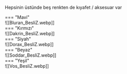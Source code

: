 Hepsinin üstünde beş renkten de kıyafet / aksesuar var  
  
=== "Mavi"  
	![[Bluran_BesliZ.webp]]  
=== "Kırmızı"  
	![[Dakrin_BesliZ.webp]]  
=== "Siyah"  
	![[Dorax_BesliZ.webp]]  
=== "Beyaz"  
	![[Soddar_BesliZ.webp]]  
=== "Yeşil"  
	![[Vos_BesliZ.webp]]